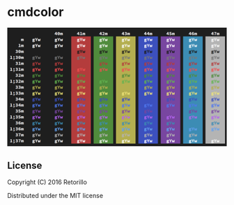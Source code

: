 # cmdcolor

![preview](preview.png)

## License

Copyright (C) 2016 Retorillo

Distributed under the MIT license

